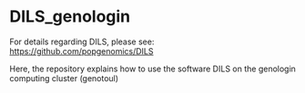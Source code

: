 # DILS_genologin
For details regarding DILS, please see: 
https://github.com/popgenomics/DILS

Here, the repository explains how to use the software DILS on the genologin computing cluster (genotoul)
